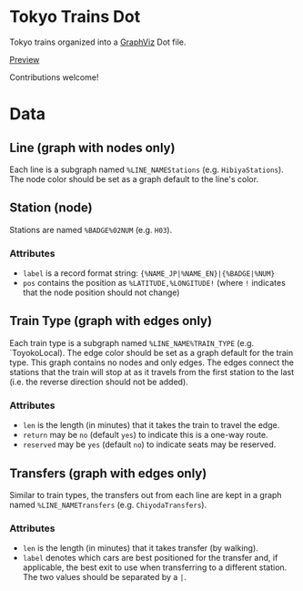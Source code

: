 # Tokyo Trains Dot

Tokyo trains organized into a [GraphViz](http://www.graphviz.org) Dot file.

[Preview](https://rawgit.com/wesalvaro/tokyo-dot/master/renders/index.html)

Contributions welcome!

# Data

## Line (graph with nodes only)

Each line is a subgraph named `%LINE_NAMEStations` (e.g. `HibiyaStations`). The
node color should be set as a graph default to the line's color.

## Station (node)

Stations are named `%BADGE%02NUM` (e.g. `H03`).

### Attributes

- `label` is a record format string: `{%NAME_JP|%NAME_EN}|{%BADGE|%NUM}`
- `pos` contains the position as `%LATITUDE,%LONGITUDE!` (where `!` indicates
  that the node position should not change)

## Train Type (graph with edges only)

Each train type is a subgraph named `%LINE_NAME%TRAIN_TYPE` (e.g. `ToyokoLocal).
The edge color should be set as a graph default for the train type. This graph
contains no nodes and only edges. The edges connect the stations that the train
will stop at as it travels from the first station to the last (i.e. the reverse
direction should not be added).

### Attributes

- `len` is the length (in minutes) that it takes the train to travel the edge.
- `return` may be `no` (default `yes`) to indicate this is a one-way route.
- `reserved` may be `yes` (default `no`) to indicate seats may be reserved.

## Transfers (graph with edges only)

Similar to train types, the transfers out from each line are kept in a graph
named `%LINE_NAMETransfers` (e.g. `ChiyodaTransfers`).

### Attributes

- `len` is the length (in minutes) that it takes transfer (by walking).
- `label` denotes which cars are best positioned for the transfer and, if
  applicable, the best exit to use when transferring to a different station. The
  two values should be separated by a `|`.

